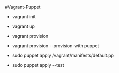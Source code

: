 #Vagrant-Puppet 
- vagrant init
- vagrant up
- vagrant provision
- vagrant provision --provision-with puppet

- sudo puppet apply /vagrant/manifests/default.pp
- sudo puppet apply --test


